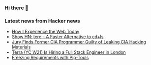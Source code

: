 ### Hi there 👋

<!--
**arashid-sh/arashid-sh** is a ✨ _special_ ✨ repository because its `README.md` (this file) appears on your GitHub profile.

Here are some ideas to get you started:

- 🔭 I’m currently working on ...
- 🌱 I’m currently learning ...
- 👯 I’m looking to collaborate on ...
- 🤔 I’m looking for help with ...
- 💬 Ask me about ...
- 📫 How to reach me: ...
- 😄 Pronouns: ...
- ⚡ Fun fact: ...
-->

### Latest news from Hacker news
<!-- BLOG-POST-LIST:START -->
- [How I Experience the Web Today](https://how-i-experience-web-today.com/detail.html)
- [Show HN: tere – A Faster Alternative to cd+ls](https://github.com/mgunyho/tere)
- [Jury Finds Former CIA Programmer Guilty of Leaking CIA Hacking Materials](https://thedissenter.org/jury-guilty-cia-programmer-schulte-vault-7-wikileaks/)
- [Terra &lpar;YC W21&rpar; Is Hiring a Full Stack Engineer in London](https://www.ycombinator.com/companies/terra/jobs/QX8I6M5-full-stack-software-engineer)
- [Freezing Requirements with Pip-Tools](https://til.simonwillison.net/python/pip-tools)
<!-- BLOG-POST-LIST:END -->
